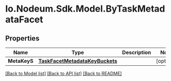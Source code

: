 # Io.Nodeum.Sdk.Model.ByTaskMetadataFacet
## Properties

Name | Type | Description | Notes
------------ | ------------- | ------------- | -------------
**MetaKeyS** | [**TaskFacetMetadataKeyBuckets**](TaskFacetMetadataKeyBuckets.md) |  | [optional] 

[[Back to Model list]](../README.md#documentation-for-models) [[Back to API list]](../README.md#documentation-for-api-endpoints) [[Back to README]](../README.md)


